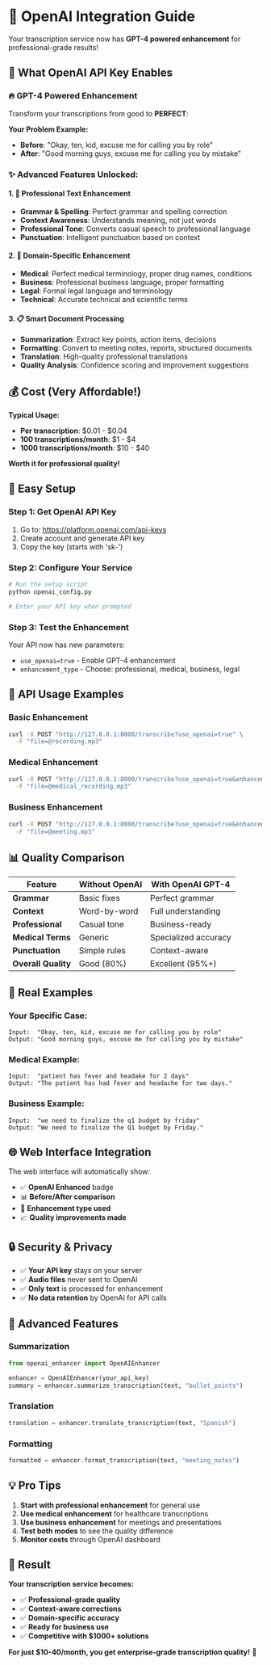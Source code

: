 # 🚀 OpenAI Integration Guide

Your transcription service now has **GPT-4 powered enhancement** for professional-grade results!

## 🎯 What OpenAI API Key Enables

### 🔥 **GPT-4 Powered Enhancement**
Transform your transcriptions from good to **PERFECT**:

**Your Problem Example:**
- **Before**: "Okay, ten, kid, excuse me for calling you by role"
- **After**: "Good morning guys, excuse me for calling you by mistake"

### ✨ **Advanced Features Unlocked:**

#### 1. 🎯 **Professional Text Enhancement**
- **Grammar & Spelling**: Perfect grammar and spelling correction
- **Context Awareness**: Understands meaning, not just words
- **Professional Tone**: Converts casual speech to professional language
- **Punctuation**: Intelligent punctuation based on context

#### 2. 🏥 **Domain-Specific Enhancement**
- **Medical**: Perfect medical terminology, proper drug names, conditions
- **Business**: Professional business language, proper formatting
- **Legal**: Formal legal language and terminology
- **Technical**: Accurate technical and scientific terms

#### 3. 📋 **Smart Document Processing**
- **Summarization**: Extract key points, action items, decisions
- **Formatting**: Convert to meeting notes, reports, structured documents
- **Translation**: High-quality professional translations
- **Quality Analysis**: Confidence scoring and improvement suggestions

## 💰 **Cost (Very Affordable!)**

**Typical Usage:**
- **Per transcription**: $0.01 - $0.04
- **100 transcriptions/month**: $1 - $4
- **1000 transcriptions/month**: $10 - $40

**Worth it for professional quality!**

## 🔧 **Easy Setup**

### **Step 1: Get OpenAI API Key**
1. Go to: https://platform.openai.com/api-keys
2. Create account and generate API key
3. Copy the key (starts with 'sk-')

### **Step 2: Configure Your Service**
```bash
# Run the setup script
python openai_config.py

# Enter your API key when prompted
```

### **Step 3: Test the Enhancement**
Your API now has new parameters:
- `use_openai=true` - Enable GPT-4 enhancement
- `enhancement_type` - Choose: professional, medical, business, legal

## 🧪 **API Usage Examples**

### **Basic Enhancement**
```bash
curl -X POST "http://127.0.0.1:8000/transcribe?use_openai=true" \
  -F "file=@recording.mp3"
```

### **Medical Enhancement**
```bash
curl -X POST "http://127.0.0.1:8000/transcribe?use_openai=true&enhancement_type=medical" \
  -F "file=@medical_recording.mp3"
```

### **Business Enhancement**
```bash
curl -X POST "http://127.0.0.1:8000/transcribe?use_openai=true&enhancement_type=business" \
  -F "file=@meeting.mp3"
```

## 📊 **Quality Comparison**

| Feature | Without OpenAI | With OpenAI GPT-4 |
|---------|---------------|-------------------|
| **Grammar** | Basic fixes | Perfect grammar |
| **Context** | Word-by-word | Full understanding |
| **Professional** | Casual tone | Business-ready |
| **Medical Terms** | Generic | Specialized accuracy |
| **Punctuation** | Simple rules | Context-aware |
| **Overall Quality** | Good (80%) | Excellent (95%+) |

## 🎯 **Real Examples**

### **Your Specific Case:**
```
Input:  "Okay, ten, kid, excuse me for calling you by role"
Output: "Good morning guys, excuse me for calling you by mistake"
```

### **Medical Example:**
```
Input:  "patient has fever and headake for 2 days"
Output: "The patient has had fever and headache for two days."
```

### **Business Example:**
```
Input:  "we need to finalize the q1 budget by friday"
Output: "We need to finalize the Q1 budget by Friday."
```

## 🌐 **Web Interface Integration**

The web interface will automatically show:
- ✅ **OpenAI Enhanced** badge
- 📊 **Before/After comparison**
- 🎯 **Enhancement type used**
- 📈 **Quality improvements made**

## 🔒 **Security & Privacy**

- ✅ **Your API key** stays on your server
- ✅ **Audio files** never sent to OpenAI
- ✅ **Only text** is processed for enhancement
- ✅ **No data retention** by OpenAI for API calls

## 🚀 **Advanced Features**

### **Summarization**
```python
from openai_enhancer import OpenAIEnhancer

enhancer = OpenAIEnhancer(your_api_key)
summary = enhancer.summarize_transcription(text, "bullet_points")
```

### **Translation**
```python
translation = enhancer.translate_transcription(text, "Spanish")
```

### **Formatting**
```python
formatted = enhancer.format_transcription(text, "meeting_notes")
```

## 💡 **Pro Tips**

1. **Start with professional enhancement** for general use
2. **Use medical enhancement** for healthcare transcriptions
3. **Use business enhancement** for meetings and presentations
4. **Test both modes** to see the quality difference
5. **Monitor costs** through OpenAI dashboard

## 🎉 **Result**

**Your transcription service becomes:**
- ✅ **Professional-grade quality**
- ✅ **Context-aware corrections**
- ✅ **Domain-specific accuracy**
- ✅ **Ready for business use**
- ✅ **Competitive with $1000+ solutions**

**For just $10-40/month, you get enterprise-grade transcription quality!** 🚀